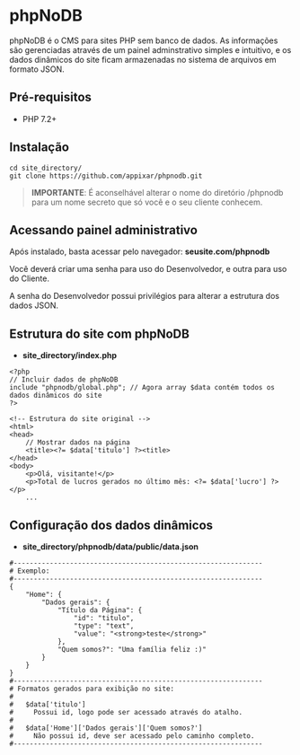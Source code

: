 # phpNoDB

phpNoDB é o CMS para sites PHP sem banco de dados. As informações são gerenciadas através de um painel adminstrativo simples e intuitivo, e os dados dinâmicos do site ficam armazenadas no sistema de arquivos em formato JSON.

## Pré-requisitos

- PHP 7.2+

## Instalação

```
cd site_directory/
git clone https://github.com/appixar/phpnodb.git
```
> **IMPORTANTE**: É aconselhável alterar o nome do diretório /phpnodb para um nome secreto que só você e o seu cliente conhecem.

## Acessando painel administrativo

Após instalado, basta acessar pelo navegador: **seusite.com/phpnodb**

Você deverá criar uma senha para uso do Desenvolvedor, e outra para uso do Cliente.

A senha do Desenvolvedor possui privilégios para alterar a estrutura dos dados JSON.

## Estrutura do site com phpNoDB

- **site_directory/index.php**
```
<?php
// Incluir dados de phpNoDB
include "phpnodb/global.php"; // Agora array $data contém todos os dados dinâmicos do site
?>

<!-- Estrutura do site original -->
<html>
<head>
    // Mostrar dados na página
    <title><?= $data['titulo'] ?><title>
</head>
<body>
    <p>Olá, visitante!</p>
    <p>Total de lucros gerados no último mês: <?= $data['lucro'] ?></p>
    ...
```

## Configuração dos dados dinâmicos
- **site_directory/phpnodb/data/public/data.json**
```
#--------------------------------------------------------------
# Exemplo:
#--------------------------------------------------------------
{
    "Home": {
        "Dados gerais": {
            "Título da Página": {
                "id": "titulo",
                "type": "text",
                "value": "<strong>teste</strong>"
            },
            "Quem somos?": "Uma família feliz :)"
        }
    }
}
#--------------------------------------------------------------
# Formatos gerados para exibição no site:
#
#   $data['titulo']
#     Possui id, logo pode ser acessado através do atalho.
#
#   $data['Home']['Dados gerais']['Quem somos?']
#     Não possui id, deve ser acessado pelo caminho completo.
#--------------------------------------------------------------
```